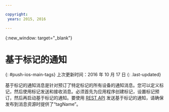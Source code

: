 ```yaml
---

copyright:
 years: 2015, 2016

---
```


{:new_window: target="_blank"}
# 基于标记的通知 
{: #push-ios-main-tags}
上次更新时间：2016 年 10 月 17 日
{: .last-updated}

基于标记的通知消息是针对预订了特定标记的所有设备的通知消息。您可以定义标记，然后使用标记发送和接收消息。必须首先为应用程序创建标记，设置标记预订，然后再启动基于标记的通知。要使用 [REST API](https://mobile.{DomainName}/imfpush/) 发送基于标记的通知，请确保发布到消息资源时提供了“tagName”。 
